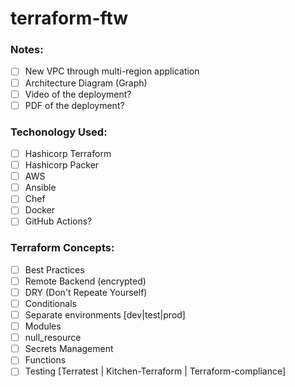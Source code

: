 # terraform-ftw

### Notes:
- [ ] New VPC through multi-region application
- [ ] Architecture Diagram (Graph)
- [ ] Video of the deployment?
- [ ] PDF of the deployment?

### Techonology Used:

- [ ] Hashicorp Terraform
- [ ] Hashicorp Packer
- [ ] AWS
- [ ] Ansible
- [ ] Chef
- [ ] Docker
- [ ] GitHub Actions?

### Terraform Concepts:
- [ ] Best Practices
- [ ] Remote Backend (encrypted)
- [ ] DRY (Don't Repeate Yourself)
- [ ] Conditionals
- [ ] Separate environments [dev|test|prod]
- [ ] Modules
- [ ] null_resource
- [ ] Secrets Management
- [ ] Functions
- [ ] Testing [Terratest | Kitchen-Terraform | Terraform-compliance]